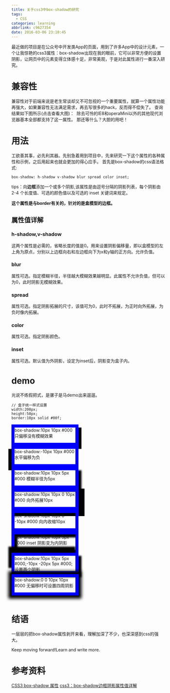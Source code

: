 ```yaml
---
title: 关于css3中box-shadow的研究
tags:
  - CSS
categories: learning
abbrlink: c9627354
date: 2016-03-06 23:10:45
---
```

最近做的项目是在公众号中开发类App的页面，用到了许多App中的设计元素，一个让我惊艳的css3属性：box-shadow出现在我的眼前，它可以非常方便的设置阴影，让网页中的元素变得立体感十足，非常美观，于是对此属性进行一番深入研究。
<!-- more -->
# 兼容性
兼容性对于前端来说是老生常谈却又不可忽视的一个重要属性，就算一个属性功能再强大，如果兼容性无法满足需求，再去写很多的hack，反而得不偿失了。
查询结果如下图所示(点击查看大图)：
<img src="/images/2016-03-06/2016-03-06-1.png" alt="">
除去可怜的IE8和operaMini以外的其他现代浏览器基本全部都支持了这一属性。
那还等什么？大胆的用吧！

# 用法
工欲善其事，必先利其器。先别急着用到项目中，先来研究一下这个属性的各种属性和示例，之后用起来也就会更加的得心应手。
首先是box-shadow的css语法格式:
````
box-shadow: h-shadow v-shadow blur spread color inset;
````
tips：向**边框**添加一个或多个阴影,该属性是由逗号分隔的阴影列表，每个阴影由 2-4 个长度值、可选的颜色值以及可选的 inset 关键词来规定。

**这个属性是与border有关的，针对的是盒模型的边框。**

## 属性值详解

### h-shadow,v-shadow
这两个属性是必需的，省略长度的值是0。用来设置阴影偏移量，即以盒模型的左上角为原点，分别以上边框向右和左边框向下为x和y轴的正方向。允许负值。
### blur
属性可选。指定模糊半径，半径越大模糊效果越明显。此属性不允许负值，但可以为0，此时阴影无模糊效果。
### spread
属性可选。指定阴影拓展的尺寸，该值可为0，此时不拓展，为正时向外拓展，为负时像内拓展。
### color
属性可选。指定阴影颜色。
### inset
属性可选。默认值为外阴影，设定为inset后，阴影变为盒子内。



# demo

光说不练假把式，是骡子是马demo出来遛遛。

````
// 盒子统一样式设置
width:200px;
height:50px;
border:10px solid #00f;
````
<div style="width:200px;height:50px;border:10px solid #00f;box-shadow:10px 10px #000">box-shadow:10px 10px #000 只偏移没有模糊效果</div>
<div style="width:200px;height:50px;border:10px solid #00f;box-shadow:-10px 10px #000">box-shadow:-10px 10px #000 水平偏移为负</div>
<div style="width:200px;height:50px;border:10px solid #00f;box-shadow:10px 10px 5px #000">box-shadow:10px 10px 5px #000 模糊半径为5px</div>
<div style="width:200px;height:50px;border:10px solid #00f;box-shadow:10px 10px 0 10px #000">box-shadow:10px 10px 0 10px #000 向外拓展10px</div>
<div style="width:200px;height:50px;border:10px solid #00f;box-shadow:10px 10px 0 -10px #000">box-shadow:10px 10px 0 -10px #000 向内收缩10px</div>
<div style="width:200px;height:50px;border:10px solid #00f;box-shadow:10px 10px 5px #000 inset">box-shadow:10px 10px 5px #000 inset 阴影变为内阴影</div>
<div style="width:200px;height:50px;border:10px solid #00f;box-shadow:10px 10px 5px #000,-10px -20px 5px #000;">box-shadow:10px 10px 5px #000,-10px -20px 5px #000; 设置两个阴影</div>
<div style="width:200px;height:50px;border:10px solid #00f;box-shadow:0 0 10px 10px #000">box-shadow:0 0 10px 10px #000 无偏移时可设置四周阴影</div>

<br>

# 结语
一层层的把box-shadow属性剥开来看，理解加深了不少，也深深感到css的强大。

Keep moving forward!Learn and write more.

# 参考资料
[CSS3 box-shadow 属性](https://www.w3school.com.cn/cssref/pr_box-shadow.asp)
[css3：box-shadow边框阴影属性值详解](https://blogread.cn/it/article/7212?f=sr)
